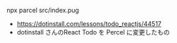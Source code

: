 npx parcel src/index.pug

* https://dotinstall.com/lessons/todo_reactjs/44517
* dotinstall さんのReact Todo を Percel に変更したもの